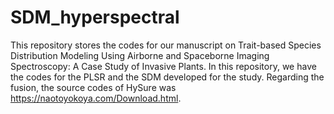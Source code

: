 # SDM_hyperspectral
This repository stores the codes for our manuscript on Trait-based Species Distribution Modeling Using Airborne and Spaceborne Imaging Spectroscopy: A Case Study of Invasive Plants. In this repository, we have the codes for the PLSR and the SDM developed for the study. 
Regarding the fusion, the source codes of HySure was https://naotoyokoya.com/Download.html. 
